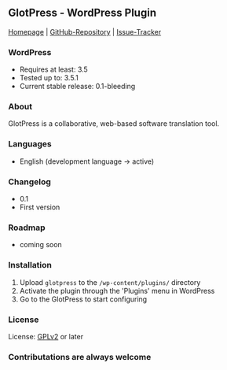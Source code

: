 ## GlotPress - WordPress Plugin

[Homepage](#) | 
[GitHub-Repository](https://github.com/markoheijnen/glotpress-plugin) | 
[Issue-Tracker](https://github.com/markoheijnen/glotpress-plugin/issues)

### WordPress
* Requires at least: 3.5
* Tested up to: 3.5.1
* Current stable release: 0.1-bleeding

### About
GlotPress is a collaborative, web-based software translation tool.

### Languages
* English (development language -> active)

### Changelog
* 0.1
 * First version

### Roadmap
* coming soon

### Installation
1. Upload `glotpress` to the `/wp-content/plugins/` directory
2. Activate the plugin through the 'Plugins' menu in WordPress
3. Go to the GlotPress to start configuring

### License
License: [GPLv2](http://www.gnu.org/licenses/gpl-2.0.html) or later

### Contributations are always welcome